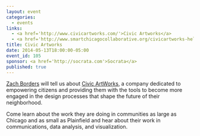 ```yaml
---
layout: event
categories: 
  - events
links:
  - <a href='http://www.civicartworks.com/'>Civic Artworks</a>
  - <a href='http://www.smartchicagocollaborative.org/civicartworks-helps-city-planners-get-community-feedback-through-software/'>CivicArtworks Helps City Planners Get Community Feedback Through Software</a>
title: Civic Artworks
date: 2014-05-13T18:00:00-05:00
event_id: 105
sponsor: <a href='http://socrata.com'>Socrata</a>
published: true
---
```


[Zach Borders](https://twitter.com/oskeewowza) will tell us about [Civic ArtWorks](http://www.civicartworks.com/), a company dedicated to empowering citizens and providing them with the tools to become more engaged in the design processes that shape the future of their neighborhood. 

Come learn about the work they are doing in communities as large as Chicago and as small as Plainfield and hear about their work in communications, data analysis, and visualization.